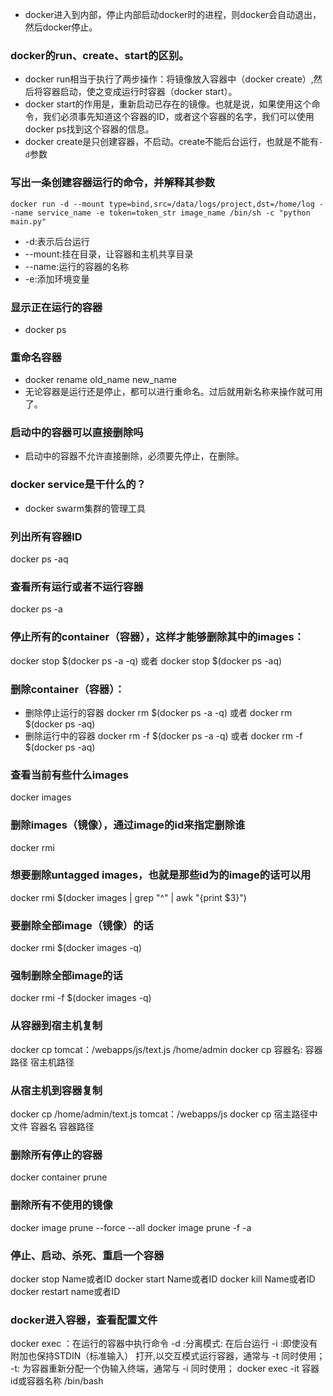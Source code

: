 

* docker进入到内部，停止内部启动docker时的进程，则docker会自动退出，然后docker停止。

### docker的run、create、start的区别。
* docker run相当于执行了两步操作：将镜像放入容器中（docker create）,然后将容器启动，使之变成运行时容器（docker start）。
* docker start的作用是，重新启动已存在的镜像。也就是说，如果使用这个命令，我们必须事先知道这个容器的ID，或者这个容器的名字，我们可以使用docker ps找到这个容器的信息。
* docker create是只创建容器，不启动。create不能后台运行，也就是不能有`-d`参数

### 写出一条创建容器运行的命令，并解释其参数
```
docker run -d --mount type=bind,src=/data/logs/project,dst=/home/log --name service_name -e token=token_str image_name /bin/sh -c "python main.py"
```

* -d:表示后台运行
* --mount:挂在目录，让容器和主机共享目录
* --name:运行的容器的名称
* -e:添加环境变量

### 显示正在运行的容器
* docker ps


### 重命名容器
* docker rename old_name new_name
* 无论容器是运行还是停止，都可以进行重命名。过后就用新名称来操作就可用了。

### 启动中的容器可以直接删除吗
* 启动中的容器不允许直接删除，必须要先停止，在删除。

### docker service是干什么的？
* docker swarm集群的管理工具

### 列出所有容器ID
docker ps -aq

### 查看所有运行或者不运行容器

docker ps -a

### 停止所有的container（容器），这样才能够删除其中的images：

docker stop $(docker ps -a -q) 或者 docker stop $(docker ps -aq)

### 删除container（容器）：
* 删除停止运行的容器
    docker rm $(docker ps -a -q) 或者 docker rm $(docker ps -aq)
* 删除运行中的容器
    docker rm -f $(docker ps -a -q) 或者 docker rm -f $(docker ps -aq)

### 查看当前有些什么images

docker images

### 删除images（镜像），通过image的id来指定删除谁
docker rmi <image id>

### 想要删除untagged images，也就是那些id为的image的话可以用

docker rmi $(docker images | grep "^<none>" | awk "{print $3}")

### 要删除全部image（镜像）的话

docker rmi $(docker images -q)

### 强制删除全部image的话

docker rmi -f $(docker images -q)

### 从容器到宿主机复制

 docker cp tomcat：/webapps/js/text.js /home/admin
 docker  cp 容器名:  容器路径       宿主机路径

### 从宿主机到容器复制

 docker cp /home/admin/text.js tomcat：/webapps/js
 docker cp 宿主路径中文件      容器名  容器路径

### 删除所有停止的容器

docker container prune

### 删除所有不使用的镜像

docker image prune --force --all
docker image prune -f -a

### 停止、启动、杀死、重启一个容器

docker stop Name或者ID
docker start Name或者ID
docker kill Name或者ID
docker restart name或者ID

### docker进入容器，查看配置文件

docker exec ：在运行的容器中执行命令
        -d :分离模式: 在后台运行
        -i :即使没有附加也保持STDIN（标准输入） 打开,以交互模式运行容器，通常与 -t 同时使用；
        -t: 为容器重新分配一个伪输入终端，通常与 -i 同时使用；
docker exec -it  容器id或容器名称 /bin/bash
